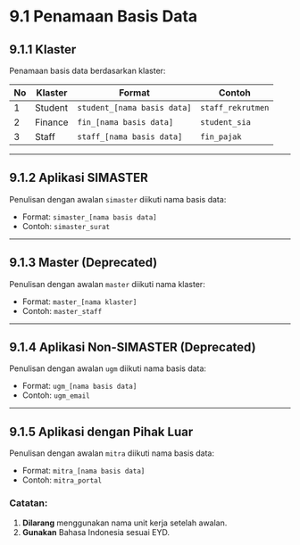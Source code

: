 # 9.1 Penamaan Basis Data

## 9.1.1 Klaster

Penamaan basis data berdasarkan klaster:

| No | Klaster | Format | Contoh |
| --- | --- | --- | --- |
| 1 | Student | `student_[nama basis data]` | `staff_rekrutmen` |
| 2 | Finance | `fin_[nama basis data]` | `student_sia` |
| 3 | Staff | `staff_[nama basis data]` | `fin_pajak` |

---

## 9.1.2 Aplikasi SIMASTER

Penulisan dengan awalan `simaster` diikuti nama basis data:

- Format: `simaster_[nama basis data]`
- Contoh: `simaster_surat`

---

## 9.1.3 Master (Deprecated)

Penulisan dengan awalan `master` diikuti nama klaster:

- Format: `master_[nama klaster]`
- Contoh: `master_staff`

---

## 9.1.4 Aplikasi Non-SIMASTER (Deprecated)

Penulisan dengan awalan `ugm` diikuti nama basis data:

- Format: `ugm_[nama basis data]`
- Contoh: `ugm_email`

---

## 9.1.5 Aplikasi dengan Pihak Luar

Penulisan dengan awalan `mitra` diikuti nama basis data:

- Format: `mitra_[nama basis data]`
- Contoh: `mitra_portal`

### Catatan:

1. **Dilarang** menggunakan nama unit kerja setelah awalan.
2. **Gunakan** Bahasa Indonesia sesuai EYD.